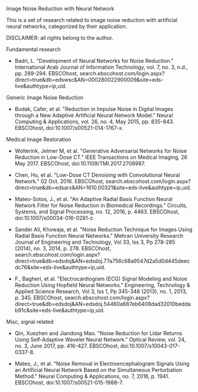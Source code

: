 Image Noise Reduction with Neural Network

This is a set of research related to image noise reduction with artificial neural networks, categorized by their application.

DISCLAIMER: all rights belong to the author.

Fundamental research

- Badri, L. "Development of Neural Networks for Noise Reduction." International Arab Journal of Information Technology, vol. 7, no. 3, n.d., pp. 289-294. EBSCOhost, search.ebscohost.com/login.aspx?direct=true&db=edswsc&AN=000280022900009&site=eds-live&authtype=ip,uid.

Generic Image Noise Reduction
- Budak, Cafer, et al. "Reduction in Impulse Noise in Digital Images through a New Adaptive Artificial Neural Network Model." Neural Computing & Applications, vol. 26, no. 4, May 2015, pp. 835-843. EBSCOhost, doi:10.1007/s00521-014-1767-x.

Medical Image Restoration
- Wolterink, Jelmer M, et al. "Generative Adversarial Networks for Noise Reduction in Low-Dose CT." IEEE Transactions on Medical Imaging, 26 May 2017. EBSCOhost, doi:10.1109/TMI.2017.2708987.

- Chen, Hu, et al. "Low-Dose CT Denoising with Convolutional Neural Network." 02 Oct. 2016. EBSCOhost, search.ebscohost.com/login.aspx?direct=true&db=edsarx&AN=1610.00321&site=eds-live&authtype=ip,uid.

- Mateo-Sotos, J., et al. "An Adaptive Radial Basis Function Neural Network Filter for Noise Reduction in Biomedical Recordings." Circuits, Systems, and Signal Processing, no. 12, 2016, p. 4463. EBSCOhost, doi:10.1007/s00034-016-0281-z.

- Sander Ali, Khowaja, et al. "Noise Reduction Technique for Images Using Radial Basis Function Neural Networks." Mehran University Research Journal of Engineering and Technology, Vol 33, Iss 3, Pp 278-285 (2014), no. 3, 2014, p. 278. EBSCOhost, search.ebscohost.com/login.aspx?direct=true&db=edsdoj&AN=edsdoj.77a756c68a9547d2a5d0d445deecdc76&site=eds-live&authtype=ip,uid.

- F., Bagheri, et al. "Electrocardiogram (ECG) Signal Modeling and Noise Reduction Using Hopfield Neural Networks." Engineering, Technology & Applied Science Research, Vol 3, Iss 1, Pp 345-348 (2013), no. 1, 2013, p. 345. EBSCOhost, search.ebscohost.com/login.aspx?direct=true&db=edsdoj&AN=edsdoj.54460a687eb6408dad32010beddab91c&site=eds-live&authtype=ip,uid.

Misc, signal related
- Qin, Xuezhen and Jiandong Mao. "Noise Reduction for Lidar Returns Using Self-Adaptive Wavelet Neural Network." Optical Review, vol. 24, no. 3, June 2017, pp. 416-427. EBSCOhost, doi:10.1007/s10043-017-0337-8.

- Mateo, J., et al. "Noise Removal in Electroencephalogram Signals Using an Artificial Neural Network Based on the Simultaneous Perturbation Method." Neural Computing & Applications, no. 7, 2016, p. 1941. EBSCOhost, doi:10.1007/s00521-015-1988-7.
